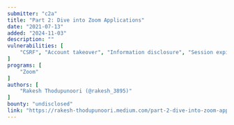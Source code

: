 ```yaml
---
submitter: "c2a"
title: "Part 2: Dive into Zoom Applications"
date: "2021-07-13"
added: "2024-11-03"
description: ""
vulnerabilities: [
    "CSRF", "Account takeover", "Information disclosure", "Session expiration issue", "Broken authorization", "Logic flaw"
]
programs: [
    "Zoom"
]
authors: [
    "Rakesh Thodupunoori (@rakesh_3895)"
]
bounty: "undisclosed"
link: "https://rakesh-thodupunoori.medium.com/part-2-dive-into-zoom-applications-1b01091345c1"
---
```




